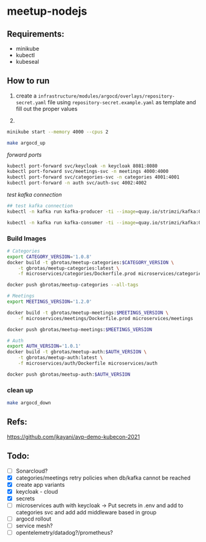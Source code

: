 # meetup-nodejs

## Requirements:
- minikube
- kubectl
- kubeseal

## How to run
1. create a `infrastructure/modules/argocd/overlays/repository-secret.yaml` file using `repository-secret.example.yaml` as template and fill out the proper values

2.
```sh
minikube start --memory 4000 --cpus 2

make argocd_up
```

*forward ports*
```sh
kubectl port-forward svc/keycloak -n keycloak 8081:8080
kubectl port-forward svc/meetings-svc -n meetings 4000:4000
kubectl port-forward svc/categories-svc -n categories 4001:4001
kubectl port-forward -n auth svc/auth-svc 4002:4002
```

*test kafka connection*
```sh
## test kafka connection
kubectl -n kafka run kafka-producer -ti --image=quay.io/strimzi/kafka:0.32.0-kafka-3.3.1 --rm=true --restart=Never -- bin/kafka-console-producer.sh --bootstrap-server my-cluster-kafka-bootstrap.kafka.svc.cluster.local:9092 --topic my-topic # producer

kubectl -n kafka run kafka-consumer -ti --image=quay.io/strimzi/kafka:0.32.0-kafka-3.3.1 --rm=true --restart=Never -- bin/kafka-console-consumer.sh --bootstrap-server my-cluster-kafka-bootstrap.kafka.svc.cluster.local:9092 --topic my-topic --from-beginning # consumer
```

### Build Images
```sh
# Categories
export CATEGORY_VERSION='1.0.8'
docker build -t gbrotas/meetup-categories:$CATEGORY_VERSION \
    -t gbrotas/meetup-categories:latest \
    -f microservices/categories/Dockerfile.prod microservices/categories

docker push gbrotas/meetup-categories --all-tags

# Meetings
export MEETINGS_VERSION='1.2.0'

docker build -t gbrotas/meetup-meetings:$MEETINGS_VERSION \
    -f microservices/meetings/Dockerfile.prod microservices/meetings

docker push gbrotas/meetup-meetings:$MEETINGS_VERSION

# Auth
export AUTH_VERSION='1.0.1'
docker build -t gbrotas/meetup-auth:$AUTH_VERSION \
    -t gbrotas/meetup-auth:latest \
    -f microservices/auth/Dockerfile microservices/auth

docker push gbrotas/meetup-auth:$AUTH_VERSION
```

### clean up
```sh
make argocd_down
```

## Refs:
https://github.com/jkayani/avp-demo-kubecon-2021

## Todo:
- [ ] Sonarcloud?
- [X] categories/meetings retry policies when db/kafka cannot be reached
- [X] create app variants
- [X] keycloak - cloud
- [X] secrets
- [ ] microservices auth with keycloak -> Put secrets in .env and add to categories svc and add add middleware based in group
- [ ] argocd rollout
- [ ] service mesh?
- [ ] opentelemetry/datadog?/prometheus?